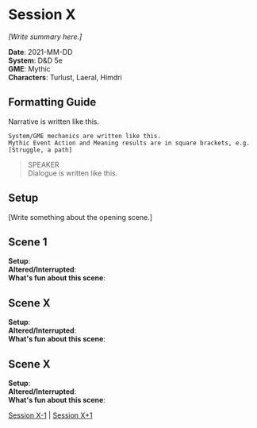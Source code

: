 # Session X

*[Write summary here.]*

**Date**: 2021-MM-DD  
**System**: D&D 5e  
**GME**: Mythic  
**Characters**: Turlust, Laeral, Himdri  

## Formatting Guide

Narrative is written like this.

    System/GME mechanics are written like this.  
    Mythic Event Action and Meaning results are in square brackets, e.g. [Struggle, a path]

> SPEAKER  
> Dialogue is written like this.  

## Setup

[Write something about the opening scene.]






## Scene 1
**Setup**:  
**Altered/Interrupted**:  
**What's fun about this scene**:  






## Scene X
**Setup**:  
**Altered/Interrupted**:  
**What's fun about this scene**:  






## Scene X
**Setup**:  
**Altered/Interrupted**:  
**What's fun about this scene**:  


[Session X-1](https://github.com/jimmyturnip/dragon-wing-5e/blob/master/session-xx.md) | [Session X+1](https://github.com/jimmyturnip/dragon-wing-5e/blob/master/session-xx.md)